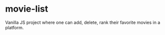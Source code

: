# movie-list

Vanilla JS project where one can add, delete, rank their favorite movies in a platform.
